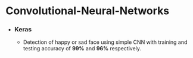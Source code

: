 # Convolutional-Neural-Networks

* ### Keras
   * Detection of happy or sad face using simple CNN with training and testing accuracy of **99%** and **96%** respectively.
